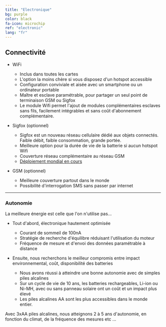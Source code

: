 ```yaml
---
title: "Electronique"
bg: purple
color: black
fa-icon: microchip
ref: "electronic"
lang: "fr"
---
```



## Connectivité

- WiFi
  * Inclus dans toutes les cartes
  * L'option la moins chère si vous disposez d'un hotspot accessible
  * Configuration conviviale et aisée avec un smartphone ou un ordinateur portable
  * Maître et esclave paramétrable, pour partager un seul point de terminaison GSM ou Sigfox
  * Le module Wifi permet l'ajout de modules complémentaires esclaves sans fils, facilement intégrables et sans coût d'abonnement complémentaire.


- Sigfox (optionnel)
  * Sigfox est un nouveau réseau cellulaire dédié aux objets connectés. Faible débit, faible consommation, grande portée.
  * Meilleure option pour la durée de vie de la batterie si aucun hotspot Wifi
  * Couverture réseau complémentaire au réseau GSM
  * [Déploiement mondial en cours](https://www.sigfox.com/en/coverage)

- GSM (optionnel)
  * Meilleure couverture partout dans le monde
  * Possibilité d'interrogation SMS sans passer par internet

-------------------------

### Autonomie

La meilleure énergie est celle que l'on n'utilise pas...

- Tout d'abord, électronique hautement optimisée
  * Courant de sommeil de 100nA
  * Stratégie de recherche d'équilibre réduisant l'utilisation du moteur
  * Fréquence de mesure et d'envoi des données paramétrable à distance

- Ensuite, nous recherchons le meilleur compromis entre impact environnemental, coût, disponibilité des batteries
  * Nous avons réussi à atteindre une bonne autonomie avec de simples piles alcalines
  * Sur un cycle de vie de 10 ans, les batteries rechargeables, Li-ion ou Ni-MH, avec ou sans panneau solaire ont un coût et un impact plus élevé
  * Les piles alcalines AA sont les plus accessibles dans le monde entier.
 
Avec 3xAA piles alcalines, nous atteignons 2 à 5 ans d'autonomie, en fonction du climat, de la fréquence des mesures etc ...
